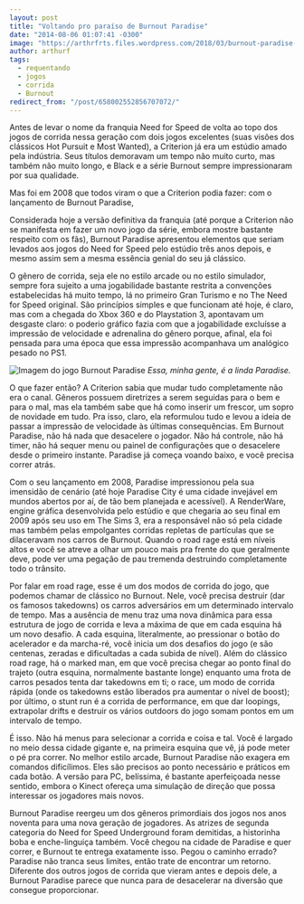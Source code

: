 ```yaml
---
layout: post
title: "Voltando pro paraíso de Burnout Paradise"
date: "2014-08-06 01:07:41 -0300"
image: "https://arthrfrts.files.wordpress.com/2018/03/burnout-paradise-takedown-1024x576.jpg"
author: arthurf
tags:
  - requentando
  - jogos
  - corrida
  - Burnout
redirect_from: "/post/658002552856707072/"
---
```


Antes de levar o nome da franquia Need for Speed de volta ao topo dos jogos de corrida nessa geração com dois jogos excelentes (suas visões dos clássicos Hot Pursuit e Most Wanted), a Criterion já era um estúdio amado pela indústria. Seus títulos demoravam um tempo não muito curto, mas também não muito longo, e Black e a série Burnout sempre impressionaram por sua qualidade.

Mas foi em 2008 que todos viram o que a Criterion podia fazer: com o lançamento de Burnout Paradise,

Considerada hoje a versão definitiva da franquia (até porque a Criterion não se manifesta em fazer um novo jogo da série, embora mostre bastante respeito com os fãs), Burnout Paradise apresentou elementos que seriam levados aos jogos do Need for Speed pelo estúdio três anos depois, e mesmo assim sem a mesma essência genial do seu já clássico.

O gênero de corrida, seja ele no estilo arcade ou no estilo simulador, sempre fora sujeito a uma jogabilidade bastante restrita a convenções estabelecidas há muito tempo, lá no primeiro Gran Turismo e no The Need for Speed original. São princípios simples e que funcionam até hoje, é claro, mas com a chegada do Xbox 360 e do Playstation 3, apontavam um desgaste claro: o poderio gráfico fazia com que a jogabilidade excluísse a impressão de velocidade e adrenalina do gênero porque, afinal, ela foi pensada para uma época que essa impressão acompanhava um analógico pesado no PS1.

![Imagem do jogo Burnout Paradise](https://arthrfrts.files.wordpress.com/2018/03/burnout-paradise-cidade-1024x576.jpg)
_Essa, minha gente, é a linda Paradise._

O que fazer então? A Criterion sabia que mudar tudo completamente não era o canal. Gêneros possuem diretrizes a serem seguidas para o bem e para o mal, mas ela também sabe que há como inserir um frescor, um sopro de novidade em tudo. Pra isso, claro, ela reformulou tudo e levou a ideia de passar a impressão de velocidade às últimas consequências. Em Burnout Paradise, não há nada que desacelere o jogador. Não há controle, não há timer, não há sequer menu ou painel de configurações que o desacelere desde o primeiro instante. Paradise já começa voando baixo, e você precisa correr atrás.

Com o seu lançamento em 2008, Paradise impressionou pela sua imensidão de cenário (até hoje Paradise City é uma cidade invejável em mundos abertos por aí, de tão bem planejada e acessível). A RenderWare, engine gráfica desenvolvida pelo estúdio e que chegaria ao seu final em 2009 após seu uso em The Sims 3, era a responsável não só pela cidade mas também pelas empolgantes corridas repletas de partículas que se dilaceravam nos carros de Burnout. Quando o road rage está em níveis altos e você se atreve a olhar um pouco mais pra frente do que geralmente deve, pode ver uma pegação de pau tremenda destruindo completamente todo o trânsito.

Por falar em road rage, esse é um dos modos de corrida do jogo, que podemos chamar de clássico no Burnout. Nele, você precisa destruir (dar os famosos takedowns) os carros adversários em um determinado intervalo de tempo. Mas a ausência de menu traz uma nova dinâmica para essa estrutura de jogo de corrida e leva a máxima de que em cada esquina há um novo desafio. A cada esquina, literalmente, ao pressionar o botão do acelerador e da marcha-ré, você inicia um dos desafios do jogo (e são centenas, zeradas e dificultadas a cada subida de nível). Além do clássico road rage, há o marked man, em que você precisa chegar ao ponto final do trajeto (outra esquina, normalmente bastante longe) enquanto uma frota de carros pesados tenta dar takedowns em ti; o race, um modo de corrida rápida (onde os takedowns estão liberados pra aumentar o nível de boost); por último, o stunt run é a corrida de performance, em que dar loopings, extrapolar drifts e destruir os vários outdoors do jogo somam pontos em um intervalo de tempo.

É isso. Não há menus para selecionar a corrida e coisa e tal. Você é largado no meio dessa cidade gigante e, na primeira esquina que vê, já pode meter o pé pra correr. No melhor estilo arcade, Burnout Paradise não exagera em comandos dificílimos. Eles são precisos ao ponto necessário e práticos em cada botão. A versão para PC, belíssima, é bastante aperfeiçoada nesse sentido, embora o Kinect ofereça uma simulação de direção que possa interessar os jogadores mais novos.

Burnout Paradise reergeu um dos gêneros primordiais dos jogos nos anos noventa para uma nova geração de jogadores. As atrizes de segunda categoria do Need for Speed Underground foram demitidas, a historinha boba e enche-linguiça também. Você chegou na cidade de Paradise e quer correr, e Burnout te entrega exatamente isso. Pegou o caminho errado? Paradise não tranca seus limites, então trate de encontrar um retorno. Diferente dos outros jogos de corrida que vieram antes e depois dele, a Burnout Paradise parece que nunca para de desacelerar na diversão que consegue proporcionar.

